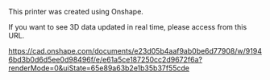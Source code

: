 This printer was created using Onshape. 

If you want to see 3D data updated in real time, please access from this URL.

https://cad.onshape.com/documents/e23d05b4aaf9ab0be6d77908/w/91946bd3b0d6d5ee0d98496f/e/e61a5ce187250cc2d9672f6a?renderMode=0&uiState=65e89a63b2e1b35b37f55cde

